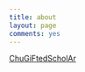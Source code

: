 ```yaml
---
title: about
layout: page
comments: yes
---
```



[ChuGiFtedScholAr](https://github.io/ChuGiFtedScholAr)